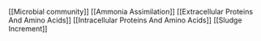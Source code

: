 [[Microbial community]]
[[Ammonia Assimilation]]
[[Extracellular Proteins And Amino Acids]]
[[Intracellular Proteins And Amino Acids]]
[[Sludge Increment]]
